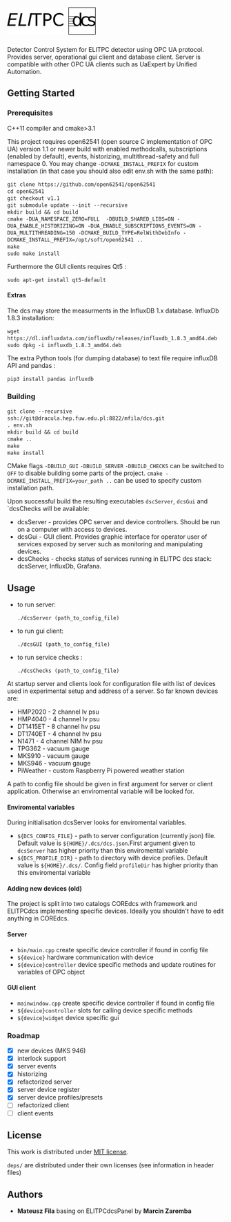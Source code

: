 # ![ELITPCS dcs](docs/icons/dcs_logo.png "ELITPC dcs")
Detector Control System for ELITPC detector using OPC UA protocol.
Provides server, operational gui client and database client. Server is
compatible with other OPC UA clients such as UaExpert by Unified Automation.

## Getting Started

### Prerequisites
C++11 compiler and cmake>3.1

This project requires open62541 (open source C implementation of OPC UA) version 1.1 or newer
build with enabled methodcalls, subscriptions (enabled by default), events, historizing, multithread-safety and full namespace 0. You may change `-DCMAKE_INSTALL_PREFIX` for custom installation (in that case you should also edit env.sh with the same path):
```
git clone https://github.com/open62541/open62541
cd open62541
git checkout v1.1
git submodule update --init --recursive
mkdir build && cd build
cmake -DUA_NAMESPACE_ZERO=FULL  -DBUILD_SHARED_LIBS=ON -DUA_ENABLE_HISTORIZING=ON -DUA_ENABLE_SUBSCRIPTIONS_EVENTS=ON -DUA_MULTITHREADING=150 -DCMAKE_BUILD_TYPE=RelWithDebInfo -DCMAKE_INSTALL_PREFIX=/opt/soft/open62541 ..
make
sudo make install
```
Furthermore the GUI clients requires Qt5 :
```
sudo apt-get install qt5-default
```
#### Extras
The dcs may store the measurments in the InfluxDB 1.x database. InfluxDb 1.8.3 installation:
```
wget https://dl.influxdata.com/influxdb/releases/influxdb_1.8.3_amd64.deb
sudo dpkg -i influxdb_1.8.3_amd64.deb
```
The extra Python tools (for dumping database) to text file require influxDB API and pandas :
```
pip3 install pandas influxdb
```


### Building
```
git clone --recursive ssh://git@dracula.hep.fuw.edu.pl:8822/mfila/dcs.git
. env.sh
mkdir build && cd build
cmake ..
make
make install
```

CMake flags `-DBUILD_GUI` `-DBUILD_SERVER` `-DBUILD_CHECKS` can be switched to `OFF` to disable building some parts of the project.
`cmake -DCMAKE_INSTALL_PREFIX=your_path ..` can be used to specify custom installation path.


Upon successful build the resulting executables `dscServer`, `dcsGui` and `dcsChecks will be available:
* dcsServer - provides OPC server and device controllers. Should be run on a computer with access to devices.
* dcsGui - GUI client. Provides graphic interface for operator user of services exposed by server such as monitoring and manipulating devices.
* dcsChecks - checks status of services running in ELITPC dcs stack: dcsServer, InfluxDb, Grafana.

## Usage
* to run server:
  ```
  ./dcsServer (path_to_config_file)
  ```
* to run gui client:
  ```
  ./dcsGUI (path_to_config_file)
  ```
* to run service checks :
    ```
  ./dcsChecks (path_to_config_file)
  ```

At startup server and clients look for configuration file with list of
devices used in experimental setup and address of a server. So far known devices are:
* HMP2020 - 2 channel lv psu
* HMP4040 - 4 channel lv psu
* DT1415ET - 8 channel hv psu
* DT1740ET - 4 channel hv psu
* N1471 - 4 channel NIM hv psu
* TPG362 - vacuum gauge
* MKS910 - vacuum gauge
* MKS946 - vacuum gauge
* PiWeather - custom Raspberry Pi powered weather station

A path to config file should be given in first argument for server or client application. Otherwise an enviromental variable will be looked for.

#### Enviromental variables
During initialisation dcsServer looks for enviromental variables. 
* `${DCS_CONFIG_FILE}` - path to server configuration (currently json) file. Default value is `${HOME}/.dcs/dcs.json`.First argument given to `dcsServer` has higher priority than this enviromental variable 
* `${DCS_PROFILE_DIR}` - path to directory with device profiles. Default value is `${HOME}/.dcs/`. Config field `profileDir` has higher priority than this enviromental variable 

#### Adding new devices (old)
The project is split into two catalogs COREdcs with framework and ELITPCdcs implementing specific devices. Ideally you shouldn't have to edit anything in COREdcs.
#### Server
* `bin/main.cpp` create specific device controller if found in config file
* `${device}` hardware communication with device
* `${device}controller`  device specific methods and update routines for variables of OPC object
#### GUI client
* `mainwindow.cpp` create specific device controller if found in config file
* `${device}controller` slots for calling device specific methods
* `${device}widget` device specific gui
### Roadmap
- [x] new devices (MKS 946) 
- [x] interlock support 
- [x] server events
- [x] historizing
- [x] refactorized server
- [x] server device register 
- [x] server device profiles/presets
- [ ] refactorized client
- [ ] client events
## License
This work is distributed under [MIT license](LICENSE).

`deps/` are distributed under their own licenses (see information in header files)
## Authors
* __Mateusz Fila__ basing on ELITPCdcsPanel by __Marcin Zaremba__
